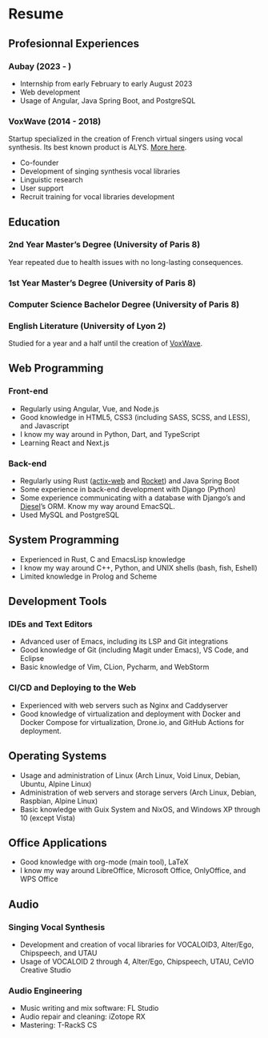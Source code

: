 # Resume

## Profesionnal Experiences
### Aubay (2023 - )
- Internship from early February to early August 2023
- Web development
- Usage of Angular, Java Spring Boot, and PostgreSQL

### VoxWave (2014 - 2018)
Startup specialized in the creation of French virtual singers using
vocal synthesis. Its best known product is ALYS. [More
here](./vocal-synthesis.md).

- Co-founder
- Development of singing synthesis vocal libraries
- Linguistic research
- User support
- Recruit training for vocal libraries development

## Education
### 2nd Year Master’s Degree (University of Paris 8)
Year repeated due to health issues with no long-lasting consequences.

### 1st Year Master’s Degree (University of Paris 8)
### Computer Science Bachelor Degree (University of Paris 8)
### English Literature (University of Lyon 2)
Studied for a year and a half until the creation of
[VoxWave](#voxwave-2014-2018).

## Web Programming
### Front-end
- Regularly using Angular, Vue, and Node.js
- Good knowledge in HTML5, CSS3 (including SASS, SCSS, and LESS), and
  Javascript
- I know my way around in Python, Dart, and TypeScript
- Learning React and Next.js

### Back-end
- Regularly using Rust ([actix-web](https://actix.rs/) and
  [Rocket](https://rocket.rs/)) and Java Spring Boot
- Some experience in back-end development with Django (Python)
- Some experience communicating with a database with Django’s and
  [Diesel](https://diesel.rs)’s ORM. Know my way around EmacSQL.
- Used MySQL and PostgreSQL

## System Programming
- Experienced in Rust, C and EmacsLisp knowledge
- I know my way around C++, Python, and UNIX shells (bash, fish,
  Eshell)
- Limited knowledge in Prolog and Scheme

## Development Tools
### IDEs and Text Editors
- Advanced user of Emacs, including its LSP and Git integrations
- Good knowledge of Git (including Magit under Emacs), VS Code, and
  Eclipse
- Basic knowledge of Vim, CLion, Pycharm, and WebStorm

### CI/CD and Deploying to the Web
- Experienced with web servers such as Nginx and Caddyserver
- Good knowledge of virtualization and deployment with Docker and
  Docker Compose for virtualization, Drone.io, and GitHub Actions for
  deployment.

## Operating Systems
- Usage and administration of Linux (Arch Linux, Void Linux, Debian,
  Ubuntu, Alpine Linux)
- Administration of web servers and storage servers (Arch Linux,
  Debian, Raspbian, Alpine Linux)
- Basic knowledge with Guix System and NixOS, and Windows XP through
  10 (except Vista)

## Office Applications
- Good knowledge with org-mode (main tool), LaTeX
- I know my way around LibreOffice, Microsoft Office, OnlyOffice, and
  WPS Office

## Audio

### Singing Vocal Synthesis

- Development and creation of vocal libraries for VOCALOID3,
  Alter/Ego, Chipspeech, and UTAU
- Usage of VOCALOID 2 through 4, Alter/Ego, Chipspeech, UTAU, CeVIO
  Creative Studio

### Audio Engineering
- Music writing and mix software: FL Studio
- Audio repair and cleaning: iZotope RX
- Mastering: T-RackS CS
